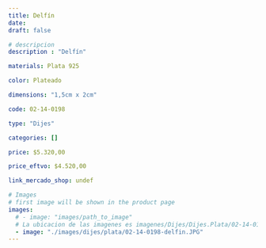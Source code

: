 ```yaml
---
title: Delfín
date: 
draft: false

# descripcion
description : "Delfín"

materials: Plata 925

color: Plateado

dimensions: "1,5cm x 2cm"

code: 02-14-0198

type: "Dijes"

categories: []

price: $5.320,00

price_eftvo: $4.520,00

link_mercado_shop: undef

# Images
# first image will be shown in the product page
images:
  # - image: "images/path_to_image"
  # La ubicacion de las imagenes es imagenes/Dijes/Dijes.Plata/02-14-0198-delfin
  - image: "./images/dijes/plata/02-14-0198-delfin.JPG"
---
```

